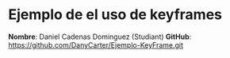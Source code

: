 # Ejemplo de el uso de keyframes

**Nombre**: Daniel Cadenas Dominguez (Studiant)
**GitHub**: https://github.com/DanyCarter/Ejemplo-KeyFrame.git